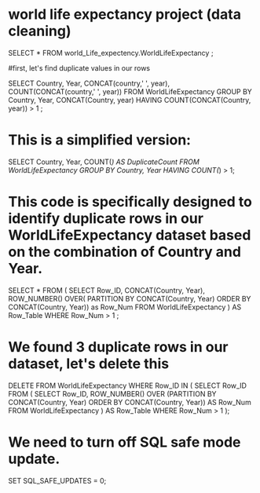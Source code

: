 # world life expectancy project (data cleaning)

SELECT * 
FROM world_Life_expectency.WorldLifeExpectancy
;

#first, let's find duplicate values in our rows 

SELECT Country, Year, CONCAT(country,' ', year), COUNT(CONCAT(country,' ', year))
FROM WorldLifeExpectancy
GROUP BY Country, Year, CONCAT(Country, year)
HAVING COUNT(CONCAT(Country, year)) > 1
;

# This is a simplified version:

SELECT Country, Year, COUNT(*) AS DuplicateCount
FROM WorldLifeExpectancy
GROUP BY Country, Year
HAVING COUNT(*) > 1;


# This code is specifically designed to identify duplicate rows in our WorldLifeExpectancy dataset based on the combination of Country and Year.
SELECT *
FROM (
	SELECT Row_ID,
    CONCAT(Country, Year),
    ROW_NUMBER() OVER( PARTITION BY CONCAT(Country, Year) ORDER BY CONCAT(Country, Year)) as Row_Num
    FROM WorldLifeExpectancy
    ) AS Row_Table 
WHERE Row_Num > 1
;

# We found 3 duplicate rows in our dataset, let's delete this

DELETE FROM WorldLifeExpectancy
WHERE Row_ID IN (
    SELECT Row_ID FROM (
        SELECT Row_ID,
               ROW_NUMBER() OVER (PARTITION BY CONCAT(Country, Year) ORDER BY CONCAT(Country, Year)) AS Row_Num
        FROM WorldLifeExpectancy
    ) AS Row_Table
    WHERE Row_Num > 1
);

# We need to turn off SQL safe mode update.
SET SQL_SAFE_UPDATES = 0;









  




